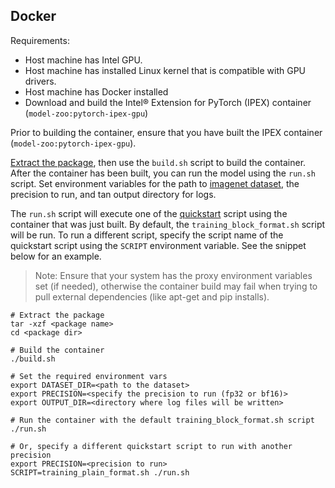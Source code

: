 <!--- 60. Docker -->
## Docker

Requirements:
* Host machine has Intel GPU.
* Host machine has installed Linux kernel that is compatible with GPU drivers.
* Host machine has Docker installed
* Download and build the Intel® Extension for PyTorch (IPEX) container
  (`model-zoo:pytorch-ipex-gpu`)

Prior to building the <model name> <mode> container, ensure that you have
built the IPEX container (`model-zoo:pytorch-ipex-gpu`).

[Extract the package](#model-package), then use the `build.sh`
script to build the container. After the container has been built, you can
run the model <mode> using the `run.sh` script.
Set environment variables for the path to [imagenet dataset](#datasets),
the precision to run, and tan output directory for logs.

The `run.sh` script will execute one of the [quickstart](#quick-start-scripts) script
using the container that was just built. By default, the
`training_block_format.sh` script will be run. To run a different script,
specify the script name of the quickstart script using the `SCRIPT`
environment variable. See the snippet below for an example.

> Note: Ensure that your system has the proxy environment variables
> set (if needed), otherwise the container build may fail when trying to pull external
> dependencies (like apt-get and pip installs).

```
# Extract the package
tar -xzf <package name>
cd <package dir>

# Build the container
./build.sh

# Set the required environment vars
export DATASET_DIR=<path to the dataset>
export PRECISION=<specify the precision to run (fp32 or bf16)>
export OUTPUT_DIR=<directory where log files will be written>

# Run the container with the default training_block_format.sh script
./run.sh

# Or, specify a different quickstart script to run with another precision
export PRECISION=<precision to run>
SCRIPT=training_plain_format.sh ./run.sh
```
